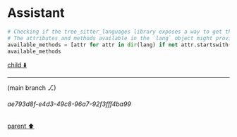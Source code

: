 # Assistant

```python
# Checking if the tree_sitter_languages library exposes a way to get the grammar or regular expressions for each type of node
# The attributes and methods available in the `lang` object might provide some clues
available_methods = [attr for attr in dir(lang) if not attr.startswith("__")]
available_methods
```

[child ⬇️](#ae793d8f-e4d3-49c8-96a7-92f3fff4ba99)

---

(main branch ⎇)
###### ae793d8f-e4d3-49c8-96a7-92f3fff4ba99
[parent ⬆️](#6e64d9ae-d68c-4fc1-8a10-051543acd979)
